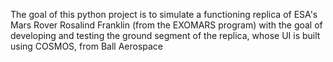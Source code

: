 The goal of this python project is to simulate a functioning replica of ESA's Mars Rover Rosalind Franklin (from the EXOMARS program) with the goal of developing and testing the ground segment of the replica, whose UI is built using COSMOS, from Ball Aerospace
